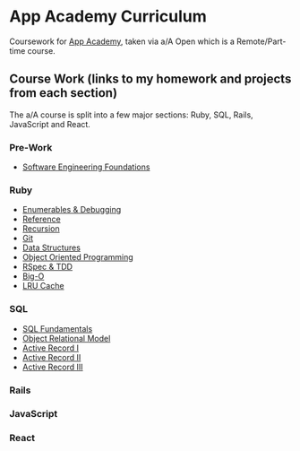 # App Academy Curriculum
Coursework for [App Academy](https://www.appacademy.io/immersive/curriculum?location=san-francisco), taken via a/A Open which is a Remote/Part-time course.

## Course Work (links to my homework and projects from each section)
The a/A course is split into a few major sections: Ruby, SQL, Rails, JavaScript and React.

### Pre-Work
* [Software Engineering Foundations](https://github.com/thisisharrison/app-academy/tree/master/Software%20Engineering%20Foundations)

### Ruby
* [Enumerables & Debugging](https://github.com/thisisharrison/app-academy/tree/master/Ruby/00_Enumerables_and_Debugging)
* [Reference](https://github.com/thisisharrison/app-academy/tree/master/Ruby/01_Reference)
* [Recursion](https://github.com/thisisharrison/app-academy/tree/master/Ruby/02_Recursion)
* [Git](https://github.com/thisisharrison/app-academy/tree/master/Ruby/03_Git)
* [Data Structures](https://github.com/thisisharrison/app-academy/tree/master/Ruby/04_Data_Structures)
* [Object Oriented Programming](https://github.com/thisisharrison/app-academy/tree/master/Ruby/05_OOP)
* [RSpec & TDD](https://github.com/thisisharrison/app-academy/tree/master/Ruby/06_RSpec_TDD)
* [Big-O](https://github.com/thisisharrison/app-academy/tree/master/Ruby/07_Big_O)
* [LRU Cache](https://github.com/thisisharrison/app-academy/tree/master/Ruby/08_LRU_Cache)

### SQL
* [SQL Fundamentals](https://github.com/thisisharrison/app-academy/tree/master/SQL/00_SQL_fundamentals/sql_zoo)
* [Object Relational Model](https://github.com/thisisharrison/app-academy/tree/master/SQL/01_Object_Relational_Model)
* [Active Record I](https://github.com/thisisharrison/app-academy/tree/master/SQL/02_Active_Record)
* [Active Record II](https://github.com/thisisharrison/app-academy/tree/master/SQL/03_Active_Record_II)
* [Active Record III](https://github.com/thisisharrison/app-academy/tree/master/SQL/04_Active_Record_under_the_hood)

### Rails

### JavaScript

### React
